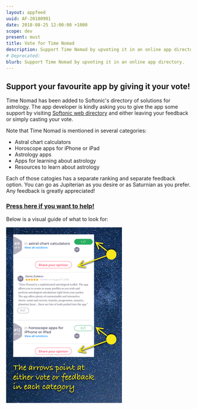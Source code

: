```yaml
---
layout: appfeed
uuid: AF-20180901
date: 2018-08-25 12:00:00 +1000
scope: dev
present: must
title: Vote for Time Nomad
description: Support Time Nomad by upvoting it in an online app directory.
# Deprecated:
blurb: Support Time Nomad by upvoting it in an online app directory.
---
```


## Support your favourite app by giving it your vote!

Time Nomad has been added to Softonic's directory of solutions for astrology. The app developer is kindly asking you to give the app some support by visiting [Softonic web directory](http://tiny.cc/nu4exy) and either leaving your feedback or simply casting your vote.

Note that Time Nomad is mentioned in several categories:

* Astral chart calculators
* Horoscope apps for iPhone or iPad
* Astrology apps
* Apps for learning about astrology
* Resources to learn about astrology

Each of those catogies has a separate ranking and separate feedback option. You can go as Jupiterian as you desire or as Saturnian as you prefer. Any feedback is greatly appreciated!

### [Press here if you want to help!](http://tiny.cc/nu4exy)

Below is a visual guide of what to look for:

![Time Nomad app profile page](/images/appfeed/tn-appfeed-softonic-review.png "Time Nomad app profile page")